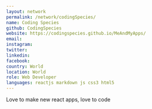 ```yaml
---
layout: network
permalink: /network/codingSpecies/
name: Coding Species
github: CodingSpecies
website: https://codingspecies.github.io/MeAndMyApps/
email: 
instagram: 
twitter: 
linkedin: 
facebook: 
country: World
location: World
role: Web Developer
languages: reactjs markdown js css3 html5
---
```


Love to make new react apps, love to code
